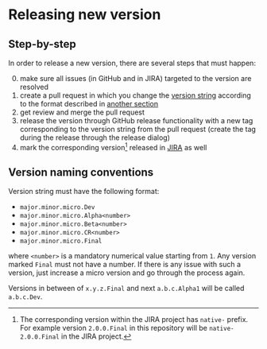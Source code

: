 # Releasing new version

## Step-by-step

In order to release a new version, there are several steps that must happen:

 0. make sure all issues (in GitHub and in JIRA) targeted to the version are resolved
 1. create a pull request in which you change the [version string](https://github.com/modcluster/mod_proxy_cluster/blob/main/native/include/mod_proxy_cluster.h#L21) according to the format described in [another section](#version-naming-conventions)
 2. get review and merge the pull request
 3. release the version through GitHub release functionality with a new tag corresponding to the version string from
 the pull request (create the tag during the release through the release dialog)
 4. mark the corresponding version[^1] released in [JIRA](https://issues.redhat.com/projects/MODCLUSTER?release-page) as well


## Version naming conventions

Version string must have the following format:

* `major.minor.micro.Dev`
* `major.minor.micro.Alpha<number>`
* `major.minor.micro.Beta<number>`
* `major.minor.micro.CR<number>`
* `major.minor.micro.Final`

where `<number>` is a mandatory numerical value starting from `1`. Any version marked `Final` must
not have a number. If there is any issue with such a version, just increase a micro version and go
through the process again.

Versions in between of `x.y.z.Final` and next `a.b.c.Alpha1` will be called `a.b.c.Dev`.

[^1]: The corresponding version within the JIRA project has `native-` prefix. For example version `2.0.0.Final` in this repository will be `native-2.0.0.Final` in the JIRA project.
